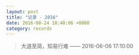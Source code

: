 ```yaml
---
layout: post
title: "记录 - 2016"
date: 2016-08-24 18:48:06 +0800
category: records
---
```


> 大道至简，知易行难 —— 2016-06-06 17:10:00